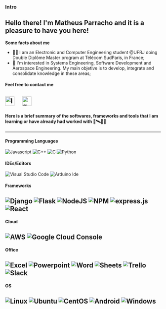 ### Intro
Hello there! I'm Matheus Parracho and it is a pleasure to have you here!
---
**Some facts about me**
* 👨‍💻 I am an Electronic and Computer Engineering student @UFRJ doing Double Diplôme Master program at Télécom SudParis, in France;
* 🤩 I'm interested in Systems Engineering, Software Development and Aerospace Engineering. My main objetive is to develop, integrate and consolidate knowledge in these areas;
#### **Feel free to contact me**
<a href="https://www.linkedin.com/in/matheus-parracho-b8a8891a2/"><img src="https://www.vectorlogo.zone/logos/linkedin/linkedin-icon.svg" width="30px" alt="linkedin"></a>
&nbsp; &nbsp;
<a href="mailto:matheus.parracho@poli.ufrj.br"><img src="https://upload.wikimedia.org/wikipedia/commons/thumb/7/7e/Gmail_icon_%282020%29.svg/512px-Gmail_icon_%282020%29.svg.png" width="30px" alt="gmail"></a>
---
#### Here is a brief summary of the softwares, frameworks and tools that I am learning or have already had worked with 🚀🛰️👨‍💻
---
#### Programming Languages
![Javascript](https://img.shields.io/badge/JavaScript-F7DF1E?style=for-the-badge&logo=javascript&logoColor=black)
![C++](https://img.shields.io/badge/C%2B%2B-00599C?style=for-the-badge&logo=c%2B%2B&logoColor=white)
![C](   https://img.shields.io/badge/C-00599C?style=for-the-badge&logo=c&logoColor=white)
![Python](https://img.shields.io/badge/Python-3776AB?style=for-the-badge&logo=python&logoColor=white)
#### IDEs/Editors
![Visual Studio Code](https://img.shields.io/badge/VisualStudioCode-0078d7.svg?style=for-the-badge&logo=visual-studio-code&logoColor=white)
![Arduino Ide](https://img.shields.io/badge/Arduino_IDE-00979D?style=for-the-badge&logo=arduino&logoColor=white)
#### Frameworks
![Django](https://img.shields.io/badge/Django-339933?style=for-the-badge&logo=django&logoColor=purple)
![Flask](https://img.shields.io/badge/Flask-339422?style=for-the-badge&logo=flask&logoColor=black)
![NodeJS](https://img.shields.io/badge/Node.js-339933?style=for-the-badge&logo=nodedotjs&logoColor=white)
![NPM](https://img.shields.io/badge/npm-CB3837?style=for-the-badge&logo=npm&logoColor=white)
![express.js](https://img.shields.io/badge/Express.js-000000?style=for-the-badge&logo=express&logoColor=white)
![React](https://img.shields.io/badge/React-20232A?style=for-the-badge&logo=react&logoColor=61DAFB)
---
#### Cloud
![AWS](https://img.shields.io/badge/Amazon_AWS-232F3E?style=for-the-badge&logo=amazon-aws&logoColor=white)
![Google Cloud Console](https://img.shields.io/badge/Google_Cloud-00C7B7?style=for-the-badge&logo=netlify&logoColor=white)
---
#### Office
![Excel](https://img.shields.io/badge/Microsoft_Excel-217346?style=for-the-badge&logo=microsoft-excel&logoColor=white)
![Powerpoint](https://img.shields.io/badge/Microsoft_PowerPoint-B7472A?style=for-the-badge&logo=microsoft-powerpoint&logoColor=white)
![Word](https://img.shields.io/badge/Microsoft_Word-2B579A?style=for-the-badge&logo=microsoft-word&logoColor=white)
![Sheets](https://img.shields.io/badge/Google%20Sheets-34A853?style=for-the-badge&logo=google-sheets&logoColor=white)
![Trello](https://img.shields.io/badge/Trello-0052CC?style=for-the-badge&logo=trello&logoColor=white)
![Slack](https://img.shields.io/badge/Slack-4A154B?style=for-the-badge&logo=slack&logoColor=white)
---
#### OS
![Linux](https://img.shields.io/badge/Linux-FCC624?style=for-the-badge&logo=linux&logoColor=black)
![Ubuntu](https://img.shields.io/badge/Ubuntu-E95420?style=for-the-badge&logo=ubuntu&logoColor=white)
![CentOS](https://img.shields.io/badge/Cent%20OS-262577?style=for-the-badge&logo=CentOS&logoColor=white)
![Android](https://img.shields.io/badge/Android-3DDC84?style=for-the-badge&logo=android&logoColor=white)
![Windows](https://img.shields.io/badge/Windows-0078D6?style=for-the-badge&logo=windows&logoColor=white)
---
